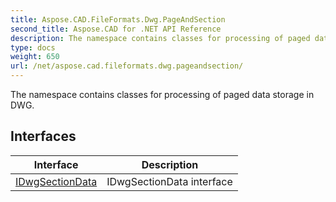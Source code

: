 ```yaml
---
title: Aspose.CAD.FileFormats.Dwg.PageAndSection
second_title: Aspose.CAD for .NET API Reference
description: The namespace contains classes for processing of paged data storage in DWG
type: docs
weight: 650
url: /net/aspose.cad.fileformats.dwg.pageandsection/
---
```

The namespace contains classes for processing of paged data storage in DWG.

## Interfaces

| Interface | Description |
| --- | --- |
| [IDwgSectionData](./idwgsectiondata/) | IDwgSectionData interface |


